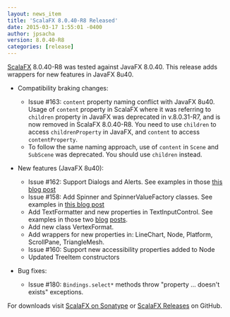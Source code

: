 ```yaml
---
layout: news_item
title: 'ScalaFX 8.0.40-R8 Released'
date: 2015-03-17 1:55:01 -0400
author: jpsacha
version: 8.0.40-R8
categories: [release]
---
```


[ScalaFX][1] 8.0.40-R8 was tested against JavaFX 8.0.40. This release adds wrappers for new features in JavaFX 8u40.

* Compatibility braking changes:
    - Issue #163: `content` property naming conflict with JavaFX 8u40. Usage of `content` property in ScalaFX where it was referring to `children` property in JavaFX was deprecated in v.8.0.31-R7, and is now removed in ScalaFX 8.0.40-R8. You need to use `children` to access `childrenProperty` in JavaFX, and `content` to access `contentProperty`.
    - To follow the same naming approach, use of `content` in `Scene` and `SubScene` was deprecated. You should use `children` instead.

* New features (JavaFX 8u40):
    - Issue #162: Support Dialogs and Alerts. See examples in those [this blog post][4]
    - Issue #158: Add Spinner and SpinnerValueFactory classes. See examples in [this blog post][5]
    - Add TextFormatter and new properties in TextInputControl. See examples in those two [blog][6] [posts][7].
    - Add new class VertexFormat.
    - Add wrappers for new properties in: LineChart, Node, Platform, ScrollPane, TriangleMesh.
    - Issue #160: Support new accessibility properties added to Node
    - Updated TreeItem constructors 
    
* Bug fixes:
    - Issue #180: `Bindings.select*` methods throw "property ... doesn't exists" exceptions.

For downloads visit [ScalaFX on Sonatype][2] or [ScalaFX Releases][3] on GitHub.    
    
[1]: http://scalafx.org
[2]: http://search.maven.org/#search&#124;ga&#124;1&#124;scalafx
[3]: https://github.com/scalafx/scalafx/releases
[4]: https://codingonthestaircase.wordpress.com/2015/03/18/scalafx-alerts-and-dialogs/
[5]: https://codingonthestaircase.wordpress.com/2014/11/08/scalafx-8-0-40-snapshot-spinner/
[6]: https://codingonthestaircase.wordpress.com/2014/12/14/scalafx-8u40-textformatter-part-1/
[7]: https://codingonthestaircase.wordpress.com/2015/03/07/scalafx-8u40-textformatter-part-2/




